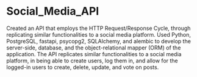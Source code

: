 # Social_Media_API
Created an API that employs the HTTP Request/Response Cycle, through replicating similar functionalities to a social media platform. Used Python, PostgreSQL, fastapi, psycopg2, SQLAlchemy, and alembic to develop the server-side, database, and the object-relational mapper (ORM) of the application. The API replicates similar functionalities to a social media platform, in being able to create users, log them in, and allow for the logged-in users to create, delete, update, and vote on posts.
